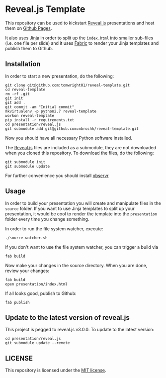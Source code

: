 # Reveal.js Template

This repository can be used to kickstart [Reveal.js](http://lab.hakim.se/reveal-js/)
presentations and host them on [Github Pages](http://pages.github.com/).

It also uses [Jinja](http://jinja.pocoo.org/) in order to split up the
`index.html` into smaller sub-files (i.e. one file per slide) and it uses
[Fabric](http://docs.fabfile.org/) to render your Jinja templates and publish
them to Github.


## Installation

In order to start a new presentation, do the following:

    git clone git@github.com:tomwright01/reveal-template.git
    cd reveal-template
    rm -rf .git
    git init
    git add .
    git commit -am "Initial commit"
    mkvirtualenv -p python2.7 reveal-template
    workon reveal-template
    pip install -r requirements.txt
    cd presentation/reveal.js
    git submodule add git@github.com:mbrochh/reveal-template.git

Now you should have all necessary Python software installed.

The [Reveal.js](http://lab.hakim.se/reveal-js/) files are included as a submodule,
they are not downloaded when you cloned this repository. To download the files, do the following:

    git submodule init
    git submodule update

For further convenience you should install [observr](https://github.com/kevinburke/observr/)


## Usage

In order to build your presentation you will create and manipulate files in
the `source` folder. If you want to use Jinja templates to split up your
presentation, it would be cool to render the template into the `presentation`
folder every time you change something.

In order to run the file system watcher, execute:

    ./source-watcher.sh

If you don't want to use the file system watcher, you can trigger a build via

    fab build

Now make your changes in the source directory. When you are done, review your
changes:

    fab build
    open presentation/index.html

If all looks good, publish to Github:

    fab publish

## Update to the latest version of reveal.js

This project is pegged to reveal.js v3.0.0. To update to the latest version:

    cd presentation/reveal.js
    git submodule update --remote

## LICENSE

This repository is licensed under the [MIT license](https://github.com/hakimel/reveal.js/blob/master/LICENSE).
